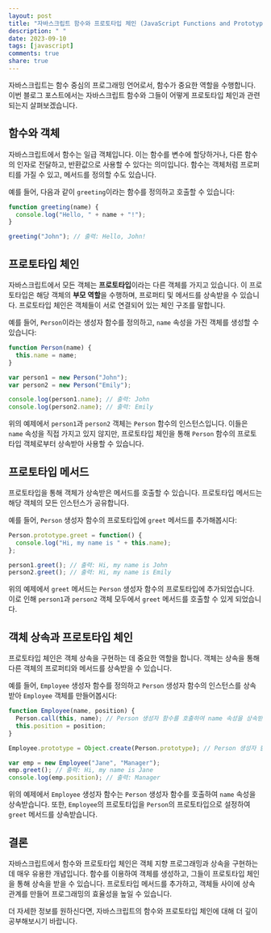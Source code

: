 ```yaml
---
layout: post
title: "자바스크립트 함수와 프로토타입 체인 (JavaScript Functions and Prototype Chain)"
description: " "
date: 2023-09-10
tags: [javascript]
comments: true
share: true
---
```


자바스크립트는 함수 중심의 프로그래밍 언어로서, 함수가 중요한 역할을 수행합니다. 이번 블로그 포스트에서는 자바스크립트 함수와 그들이 어떻게 프로토타입 체인과 관련되는지 살펴보겠습니다.

## 함수와 객체

자바스크립트에서 함수는 일급 객체입니다. 이는 함수를 변수에 할당하거나, 다른 함수의 인자로 전달하고, 반환값으로 사용할 수 있다는 의미입니다. 함수는 객체처럼 프로퍼티를 가질 수 있고, 메서드를 정의할 수도 있습니다.

예를 들어, 다음과 같이 `greeting`이라는 함수를 정의하고 호출할 수 있습니다:

```javascript
function greeting(name) {
  console.log("Hello, " + name + "!");
}

greeting("John"); // 출력: Hello, John!
```

## 프로토타입 체인

자바스크립트에서 모든 객체는 **프로토타입**이라는 다른 객체를 가지고 있습니다. 이 프로토타입은 해당 객체의 **부모 역할**을 수행하며, 프로퍼티 및 메서드를 상속받을 수 있습니다. 프로토타입 체인은 객체들이 서로 연결되어 있는 체인 구조를 말합니다.

예를 들어, `Person`이라는 생성자 함수를 정의하고, `name` 속성을 가진 객체를 생성할 수 있습니다:

```javascript
function Person(name) {
  this.name = name;
}

var person1 = new Person("John");
var person2 = new Person("Emily");

console.log(person1.name); // 출력: John
console.log(person2.name); // 출력: Emily
```

위의 예제에서 `person1`과 `person2` 객체는 `Person` 함수의 인스턴스입니다. 이들은 `name` 속성을 직접 가지고 있지 않지만, 프로토타입 체인을 통해 `Person` 함수의 프로토타입 객체로부터 상속받아 사용할 수 있습니다.

## 프로토타입 메서드

프로토타입을 통해 객체가 상속받은 메서드를 호출할 수 있습니다. 프로토타입 메서드는 해당 객체의 모든 인스턴스가 공유합니다.

예를 들어, `Person` 생성자 함수의 프로토타입에 `greet` 메서드를 추가해봅시다:

```javascript
Person.prototype.greet = function() {
  console.log("Hi, my name is " + this.name);
};

person1.greet(); // 출력: Hi, my name is John
person2.greet(); // 출력: Hi, my name is Emily
```

위의 예제에서 `greet` 메서드는 `Person` 생성자 함수의 프로토타입에 추가되었습니다. 이로 인해 `person1`과 `person2` 객체 모두에서 `greet` 메서드를 호출할 수 있게 되었습니다.

## 객체 상속과 프로토타입 체인

프로토타입 체인은 객체 상속을 구현하는 데 중요한 역할을 합니다. 객체는 상속을 통해 다른 객체의 프로퍼티와 메서드를 상속받을 수 있습니다.

예를 들어, `Employee` 생성자 함수를 정의하고 `Person` 생성자 함수의 인스턴스를 상속받아 `Employee` 객체를 만들어봅시다:

```javascript
function Employee(name, position) {
  Person.call(this, name); // Person 생성자 함수를 호출하여 name 속성을 상속받음
  this.position = position;
}

Employee.prototype = Object.create(Person.prototype); // Person 생성자 함수의 프로토타입을 상속

var emp = new Employee("Jane", "Manager");
emp.greet(); // 출력: Hi, my name is Jane
console.log(emp.position); // 출력: Manager
```

위의 예제에서 `Employee` 생성자 함수는 `Person` 생성자 함수를 호출하여 `name` 속성을 상속받습니다. 또한, `Employee`의 프로토타입을 `Person`의 프로토타입으로 설정하여 `greet` 메서드를 상속받습니다.

## 결론

자바스크립트에서 함수와 프로토타입 체인은 객체 지향 프로그래밍과 상속을 구현하는 데 매우 유용한 개념입니다. 함수를 이용하여 객체를 생성하고, 그들이 프로토타입 체인을 통해 상속을 받을 수 있습니다. 프로토타입 메서드를 추가하고, 객체들 사이에 상속 관계를 만들어 프로그래밍의 효율성을 높일 수 있습니다.

더 자세한 정보를 원하신다면, 자바스크립트의 함수와 프로토타입 체인에 대해 더 깊이 공부해보시기 바랍니다.